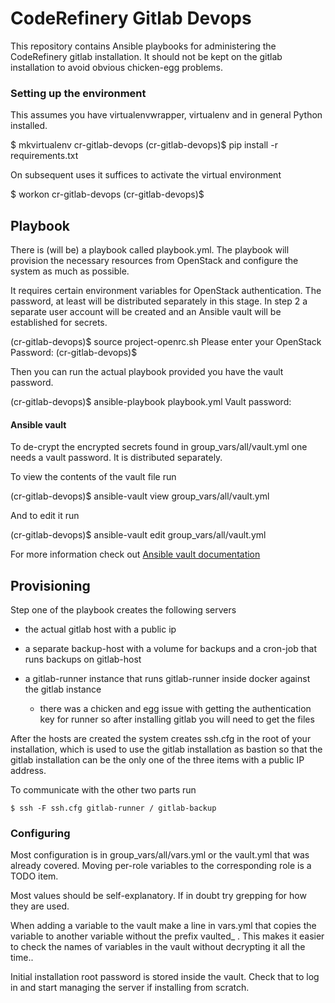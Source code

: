 # CodeRefinery Gitlab Devops

This repository contains Ansible playbooks for administering the CodeRefinery
gitlab installation. It should not be kept on the gitlab installation to avoid
obvious chicken-egg problems.

### Setting up the environment

This assumes you have virtualenvwrapper, virtualenv and in general Python
installed.

  $ mkvirtualenv cr-gitlab-devops
  (cr-gitlab-devops)$ pip install -r requirements.txt

On subsequent uses it suffices to activate the virtual environment

  $ workon cr-gitlab-devops
  (cr-gitlab-devops)$


## Playbook

There is (will be) a playbook called playbook.yml. The playbook will provision
the necessary resources from OpenStack and configure the system as much as
possible.

It requires certain environment variables for OpenStack authentication.
The password, at least will be distributed separately in this stage. In step 2
a separate user account will be created and an Ansible vault will be
established for secrets.


  (cr-gitlab-devops)$ source project-openrc.sh
  Please enter your OpenStack Password:
  (cr-gitlab-devops)$


Then you can run the actual playbook provided you have the vault password.

  (cr-gitlab-devops)$ ansible-playbook playbook.yml
  Vault password:

#### Ansible vault

To de-crypt the encrypted secrets found in group\_vars/all/vault.yml
one needs a vault password. It is distributed separately.

To view the contents of the vault file run

  (cr-gitlab-devops)$ ansible-vault view group\_vars/all/vault.yml

And to edit it run

  (cr-gitlab-devops)$ ansible-vault edit group\_vars/all/vault.yml

For more information check out  [Ansible vault
documentation](http://docs.ansible.com/ansible/playbooks_vault.html)

## Provisioning

Step one of the playbook creates the following servers

* the actual gitlab host with a public ip
* a separate backup-host with a volume for backups and a cron-job that runs
  backups on gitlab-host
* a gitlab-runner instance that runs gitlab-runner inside docker against the gitlab instance

  * there was a chicken and egg issue with getting the authentication key for
    runner so after installing gitlab you will need to get the files

After the hosts are created the system creates ssh.cfg in the root of your
installation, which is used to use the gitlab installation as bastion so that
the gitlab installation can be the only one of the three items with a public
IP address.

To communicate with the other two parts run

    $ ssh -F ssh.cfg gitlab-runner / gitlab-backup

### Configuring

Most configuration is in group\_vars/all/vars.yml or the vault.yml that was
already covered. Moving per-role variables to the corresponding role is a TODO
item.

Most values should be self-explanatory. If in doubt try grepping for how they
are used.

When adding a variable to the vault make a line in vars.yml that copies the
variable to another variable without the prefix vaulted\_ . This makes it
easier to check the names of variables in the vault without decrypting it all the time..

Initial installation root password is stored inside the vault. Check that to
log in and start managing the server if installing from scratch.
